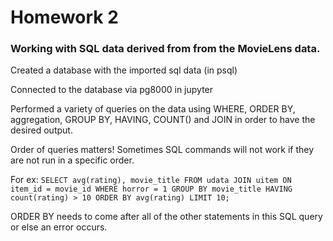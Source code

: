 # Homework 2
### Working with SQL data derived from from the MovieLens data. 

Created a database with the imported sql data (in psql)

Connected to the database via pg8000 in jupyter

Performed a variety of queries on the data using WHERE, ORDER BY, aggregation, GROUP BY, HAVING, COUNT() and JOIN in order to have the desired output. 

Order of queries matters! Sometimes SQL commands will not work if they are not run in a specific order.

For ex: ```
SELECT avg(rating), movie_title
FROM udata JOIN uitem ON item_id = movie_id
WHERE horror = 1
GROUP BY movie_title
HAVING count(rating) > 10
ORDER BY avg(rating)
LIMIT 10; ```

ORDER BY needs to come after all of the other statements in this SQL query or else an error occurs. 
